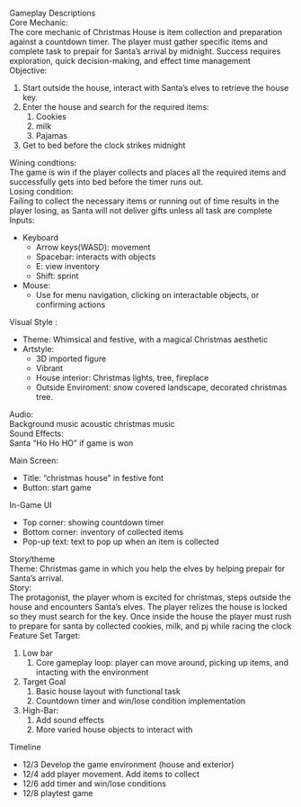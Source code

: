 Gameplay Descriptions  
Core Mechanic:  
The core mechanic of Christmas House is item collection and preparation against a countdown timer. The player must gather specific items and complete task to prepair for Santa’s arrival by midnight. Success requires exploration, quick decision-making, and effect time management  
Objective:

1. Start outside the house, interact with Santa’s elves to retrieve the house key.  
2. Enter the house and search for the required items:  
   1. Cookies  
   2. milk  
   3. Pajamas  
3. Get to bed before the clock strikes midnight

Wining condtions:  
The game is win if the player collects and places all the required items and successfully gets into bed before the timer runs out.  
Losing condition:  
Failing to collect the necessary items or running out of time results in the player losing, as Santa will not deliver gifts unless all task are complete  
Inputs:

- Keyboard   
  - Arrow keys(WASD): movement  
  - Spacebar: interacts with objects  
  - E: view inventory  
  - Shift: sprint  
- Mouse:   
  - Use for menu navigation, clicking on interactable objects, or confirming actions

Visual Style :

- Theme: Whimsical and festive, with a magical Christmas aesthetic  
- Artstyle:   
  - 3D imported figure  
  - Vibrant  
  - House interior: Christmas lights, tree, fireplace  
  - Outside Enviroment: snow covered landscape, decorated christmas tree.

Audio:  
Background music acoustic christmas music  
Sound Effects:  
Santa “Ho Ho HO” if game is won

Main Screen:

- Title: “christmas house” in festive font  
- Button: start game

In-Game UI

- Top corner: showing countdown timer  
- Bottom corner: inventory of collected items  
- Pop-up text: text to pop up when an item is collected

Story/theme  
Theme: Christmas game in which you help the elves by helping prepair for Santa’s arrival.  
Story:  
The protagonist, the player whom is excited for christmas, steps outside the house and encounters Santa’s elves. The player relizes the house is locked so they must search for the key. Once inside the house the player must rush to prepare for santa by collected cookies, milk, and pj while racing the clock  
Feature Set Target:

1. Low bar  
   1. Core gameplay loop: player can move around, picking up items, and intacting with the environment  
2. Target Goal  
   1. Basic house layout with functional task  
   2. Countdown timer and win/lose condition implementation  
3. High-Bar:  
   1. Add sound effects  
   2. More varied house objects to interact with

Timeline

- 12/3 Develop the game environment (house and exterior)  
- 12/4 add player movement. Add items to collect  
-  12/6 add timer and win/lose conditions  
- 12/8 playtest game




